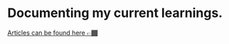 # Documenting my current learnings.

[Articles can be found here 👉🏾](https://github.com/muco-rolle/meta/discussions)
